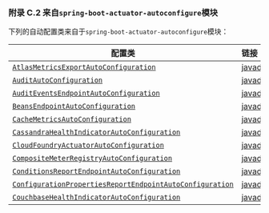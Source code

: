 ### 附录 C.2 来自`spring-boot-actuator-autoconfigure`模块

下列的自动配置类来自于`spring-boot-actuator-autoconfigure`模块：

|配置类|链接|
|------|:------|
|[`AtlasMetricsExportAutoConfiguration`](https://github.com/spring-projects/spring-boot/tree/v2.0.0.RELEASE/spring-boot-project/spring-boot-actuator-autoconfigure/src/main/java/org/springframework/boot/actuate/autoconfigure/metrics/export/atlas/AtlasMetricsExportAutoConfiguration.java)|[javadoc](https://docs.spring.io/spring-boot/docs/2.0.0.RELEASE/api/org/springframework/boot/actuate/autoconfigure/metrics/export/atlas/AtlasMetricsExportAutoConfiguration.html)|
|[`AuditAutoConfiguration`](https://github.com/spring-projects/spring-boot/tree/v2.0.0.RELEASE/spring-boot-project/spring-boot-actuator-autoconfigure/src/main/java/org/springframework/boot/actuate/autoconfigure/audit/AuditAutoConfiguration.java)|[javadoc](https://docs.spring.io/spring-boot/docs/2.0.0.RELEASE/api/org/springframework/boot/actuate/autoconfigure/audit/AuditAutoConfiguration.html)|
|[`AuditEventsEndpointAutoConfiguration`](https://github.com/spring-projects/spring-boot/tree/v2.0.0.RELEASE/spring-boot-project/spring-boot-actuator-autoconfigure/src/main/java/org/springframework/boot/actuate/autoconfigure/audit/AuditEventsEndpointAutoConfiguration.java)|[javadoc](https://docs.spring.io/spring-boot/docs/2.0.0.RELEASE/api/org/springframework/boot/actuate/autoconfigure/audit/AuditEventsEndpointAutoConfiguration.html)|
|[`BeansEndpointAutoConfiguration`](https://github.com/spring-projects/spring-boot/tree/v2.0.0.RELEASE/spring-boot-project/spring-boot-actuator-autoconfigure/src/main/java/org/springframework/boot/actuate/autoconfigure/beans/BeansEndpointAutoConfiguration.java)|[javadoc](https://docs.spring.io/spring-boot/docs/2.0.0.RELEASE/api/org/springframework/boot/actuate/autoconfigure/beans/BeansEndpointAutoConfiguration.html)|
|[`CacheMetricsAutoConfiguration`](https://github.com/spring-projects/spring-boot/tree/v2.0.0.RELEASE/spring-boot-project/spring-boot-actuator-autoconfigure/src/main/java/org/springframework/boot/actuate/autoconfigure/metrics/cache/CacheMetricsAutoConfiguration.java)|[javadoc](https://docs.spring.io/spring-boot/docs/2.0.0.RELEASE/api/org/springframework/boot/actuate/autoconfigure/metrics/cache/CacheMetricsAutoConfiguration.html)|
|[`CassandraHealthIndicatorAutoConfiguration`](https://github.com/spring-projects/spring-boot/tree/v2.0.0.RELEASE/spring-boot-project/spring-boot-actuator-autoconfigure/src/main/java/org/springframework/boot/actuate/autoconfigure/cassandra/CassandraHealthIndicatorAutoConfiguration.java)|[javadoc](https://docs.spring.io/spring-boot/docs/2.0.0.RELEASE/api/org/springframework/boot/actuate/autoconfigure/cassandra/CassandraHealthIndicatorAutoConfiguration.html)|
|[`CloudFoundryActuatorAutoConfiguration`](https://github.com/spring-projects/spring-boot/tree/v2.0.0.RELEASE/spring-boot-project/spring-boot-actuator-autoconfigure/src/main/java/org/springframework/boot/actuate/autoconfigure/cloudfoundry/servlet/CloudFoundryActuatorAutoConfiguration.java)|[javadoc](https://docs.spring.io/spring-boot/docs/2.0.0.RELEASE/api/org/springframework/boot/actuate/autoconfigure/cloudfoundry/servlet/CloudFoundryActuatorAutoConfiguration.html)|
|[`CompositeMeterRegistryAutoConfiguration`](https://github.com/spring-projects/spring-boot/tree/v2.0.0.RELEASE/spring-boot-project/spring-boot-actuator-autoconfigure/src/main/java/org/springframework/boot/actuate/autoconfigure/metrics/CompositeMeterRegistryAutoConfiguration.java)|[javadoc](https://docs.spring.io/spring-boot/docs/2.0.0.RELEASE/api/org/springframework/boot/actuate/autoconfigure/metrics/CompositeMeterRegistryAutoConfiguration.html)|
|[`ConditionsReportEndpointAutoConfiguration`](https://github.com/spring-projects/spring-boot/tree/v2.0.0.RELEASE/spring-boot-project/spring-boot-actuator-autoconfigure/src/main/java/org/springframework/boot/actuate/autoconfigure/condition/ConditionsReportEndpointAutoConfiguration.java)|[javadoc](https://docs.spring.io/spring-boot/docs/2.0.0.RELEASE/api/org/springframework/boot/actuate/autoconfigure/condition/ConditionsReportEndpointAutoConfiguration.html)|
|[`ConfigurationPropertiesReportEndpointAutoConfiguration`](https://github.com/spring-projects/spring-boot/tree/v2.0.0.RELEASE/spring-boot-project/spring-boot-actuator-autoconfigure/src/main/java/org/springframework/boot/actuate/autoconfigure/context/properties/ConfigurationPropertiesReportEndpointAutoConfiguration.java)|[javadoc](https://docs.spring.io/spring-boot/docs/2.0.0.RELEASE/api/org/springframework/boot/actuate/autoconfigure/context/properties/ConfigurationPropertiesReportEndpointAutoConfiguration.html)|
|[`CouchbaseHealthIndicatorAutoConfiguration`](https://github.com/spring-projects/spring-boot/tree/v2.0.0.RELEASE/spring-boot-project/spring-boot-actuator-autoconfigure/src/main/java/org/springframework/boot/actuate/autoconfigure/couchbase/CouchbaseHealthIndicatorAutoConfiguration.java)|[javadoc](https://docs.spring.io/spring-boot/docs/2.0.0.RELEASE/api/org/springframework/boot/actuate/autoconfigure/couchbase/CouchbaseHealthIndicatorAutoConfiguration.html)|
